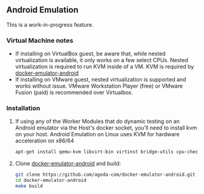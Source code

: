## Android Emulation

This is a work-in-progress feature.

### Virtual Machine notes
    
* If installing on VirtualBox guest, be aware that, while nested virtualization is available, it only works on a few select CPUs.  Nested virtualization is required to run KVM inside of a VM.  KVM is required by [docker-emulator-android](https://github.com/agoda-com/docker-emulator-android) 
* If installing on VMware guest, nested virtualization is supported and works without issue. VMware Workstation Player (free) or VMware Fusion (paid) is recommended over Virtualbox.

### Installation

1.  If using any of the Worker Modules that do dynamic testing on an Android emulator via the Host's docker socket, you'll need to install kvm on your host.  Android Emulation on Linux uses KVM for hardware acceleration on x86/64

    ```bash
    apt-get install qemu-kvm libvirt-bin virtinst bridge-utils cpu-checker
    ```
    
2.  Clone [docker-emulator-android](https://github.com/agoda-com/docker-emulator-android) and build:

    ```bash
    git clone https://github.com/agoda-com/docker-emulator-android.git
    cd docker-emulator-android
    make build
    ```

